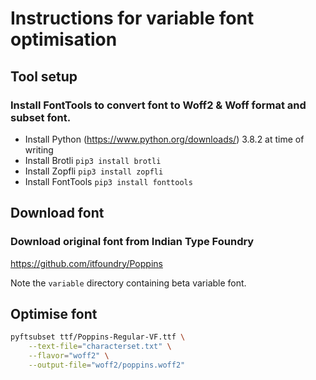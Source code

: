 # Instructions for variable font optimisation

## Tool setup

### Install FontTools to convert font to Woff2 & Woff format and subset font.

- Install Python (https://www.python.org/downloads/) 3.8.2 at time of writing
- Install Brotli `pip3 install brotli`
- Install Zopfli `pip3 install zopfli`
- Install FontTools `pip3 install fonttools`

## Download font

### Download original font from Indian Type Foundry

https://github.com/itfoundry/Poppins

Note the `variable` directory containing beta variable font.

## Optimise font

```bash
pyftsubset ttf/Poppins-Regular-VF.ttf \
    --text-file="characterset.txt" \
    --flavor="woff2" \
    --output-file="woff2/poppins.woff2"
```
